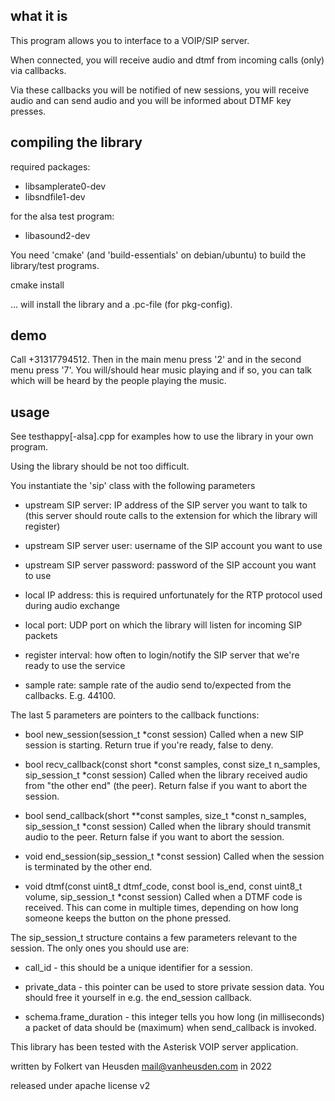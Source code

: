 what it is
----------

This program allows you to interface to a VOIP/SIP server.

When connected, you will receive audio and dtmf from incoming calls (only) via callbacks.

Via these callbacks you will be notified of new sessions, you will receive audio and can send audio and you will be informed about DTMF key presses.


compiling the library
---------------------

required packages:
* libsamplerate0-dev
* libsndfile1-dev

for the alsa test program:
* libasound2-dev

You need 'cmake' (and 'build-essentials' on debian/ubuntu) to build the library/test programs.

cmake install

... will install the library and a .pc-file (for pkg-config).


demo
----

Call +31317794512. Then in the main menu press '2' and in the second menu press '7'. You will/should hear music playing and if so, you can talk which will be heard by the people playing the music.


usage
-----
See testhappy[-alsa].cpp for examples how to use the library in your own program.

Using the library should be not too difficult.

You instantiate the 'sip' class with the following parameters

* upstream SIP server: IP address of the SIP server you want to talk to (this server should route calls to the extension for which the library will register)

* upstream SIP server user: username of the SIP account you want to use
* upstream SIP server password: password of the SIP account you want to use

* local IP address: this is required unfortunately for the RTP protocol used during audio exchange

* local port: UDP port on which the library will listen for incoming SIP packets 

* register interval: how often to login/notify the SIP server that we're ready to use the service

* sample rate: sample rate of the audio send to/expected from the callbacks. E.g. 44100.

The last 5 parameters are pointers to the callback functions:

* bool new\_session(session\_t \*const session)
  Called when a new SIP session is starting. Return true if you're ready, false to deny.

* bool recv\_callback(const short \*const samples, const size\_t n\_samples, sip\_session\_t \*const session)
  Called when the library received audio from "the other end" (the peer). Return false if you want to abort the session.

* bool send\_callback(short \*\*const samples, size\_t \*const n\_samples, sip\_session\_t \*const session)
  Called when the library should transmit audio to the peer. Return false if you want to abort the session.

* void end\_session(sip\_session\_t \*const session)
  Called when the session is terminated by the other end.

* void dtmf(const uint8\_t dtmf\_code, const bool is\_end, const uint8\_t volume, sip\_session\_t \*const session)
  Called when a DTMF code is received. This can come in multiple times, depending on how long someone keeps the button on the phone pressed.


The sip\_session\_t structure contains a few parameters relevant to the session.
The only ones you should use are:

* call\_id - this should be a unique identifier for a session.

* private\_data - this pointer can be used to store private session data. You should free it yourself in e.g. the end\_session callback.

* schema.frame\_duration - this integer tells you how long (in milliseconds) a packet of data should be (maximum) when send\_callback is invoked.


This library has been tested with the Asterisk VOIP server application.


written by Folkert van Heusden <mail@vanheusden.com> in 2022

released under apache license v2

